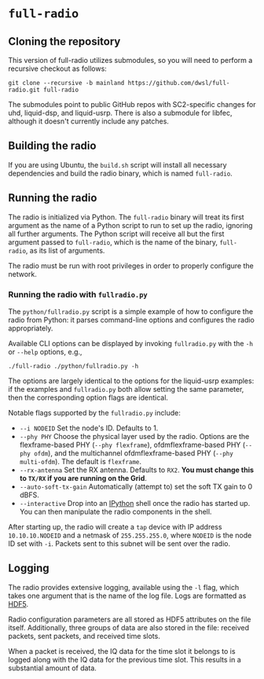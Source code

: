 # `full-radio`

## Cloning the repository

This version of full-radio utilizes submodules, so you will need to perform a recursive checkout as follows:

```
git clone --recursive -b mainland https://github.com/dwsl/full-radio.git full-radio
```

The submodules point to public GitHub repos with SC2-specific changes for uhd, liquid-dsp, and liquid-usrp. There is also a submodule for libfec, although it doesn't currently include any patches.

## Building the radio

If you are using Ubuntu, the `build.sh` script will install all necessary dependencies and build the radio binary, which is named `full-radio`.

## Running the radio

The radio is initialized via Python. The `full-radio` binary will treat its first argument as the name of a Python script to run to set up the radio, ignoring all further arguments. The Python script will receive all but the first argument passed to `full-radio`, which is the name of the binary, `full-radio`, as its list of arguments.

The radio must be run with root privileges in order to properly configure the network.

### Running the radio with `fullradio.py`

The `python/fullradio.py` script is a simple example of how to configure the radio from Python: it parses command-line options and configures the radio appropriately. 

Available CLI options can be displayed by invoking `fullradio.py` with the `-h` or `--help` options, e.g.,

```
./full-radio ./python/fullradio.py -h
```

The options are largely identical to the options for the liquid-usrp examples: if the examples and `fullradio.py` both allow setting the same parameter, then the corresponding option flags are identical.

Notable flags supported by the `fullradio.py` include:

 * `--i NODEID` Set the node's ID. Defaults to 1.
 * `--phy PHY` Choose the physical layer used by the radio. Options are the flexframe-based PHY (`--phy flexframe`), ofdmflexframe-based PHY (`--phy ofdm`), and the multichannel ofdmflexframe-based PHY (`--phy multi-ofdm`). The default is `flexframe`.
 * `--rx-antenna` Set the RX antenna. Defaults to `RX2`. **You must change this to `TX/RX` if you are running on the Grid**.
 * `--auto-soft-tx-gain` Automatically (attempt to) set the soft TX gain to 0 dBFS.
 * `--interactive` Drop into an [IPython](https://ipython.org/) shell once the radio has started up. You can then manipulate the radio components in the shell.

After starting up, the radio will create a `tap` device with IP address `10.10.10.NODEID` and a netmask of `255.255.255.0`, where `NODEID` is the node ID set with `-i`. Packets sent to this subnet will be sent over the radio.

## Logging

The radio provides extensive logging, available using the `-l` flag, which takes one argument that is the name of the log file. Logs are formatted as [HDF5](https://portal.hdfgroup.org/display/HDF5/HDF5).

Radio configuration parameters are all stored as HDF5 attributes on the file itself. Additionally, three groups of data are also stored in the file: received packets, sent packets, and received time slots.

When a packet is received, the IQ data for the time slot it belongs to is logged along with the IQ data for the previous time slot. This results in a substantial amount of data.
  
  

